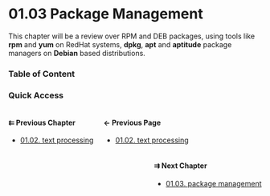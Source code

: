 # 01.03 Package Management

This chapter will be a review over RPM and DEB packages,
using tools like **rpm** and **yum** on RedHat systems,
**dpkg**, **apt** and **aptitude** package managers on **Debian** based distributions.

### Table of Content

### Quick Access

<div class="previous_chapter" style="float:left">

#### &#8647; Previous Chapter

* [01.02. text processing](./../../01.LPIC-1/02.text_processing/00.README.md)
</div>

<div class="previous_page" style="float:left;margin-left:20px;margin-right:20px">

#### &#8592; Previous Page

* [01.02. text processing](./../../01.LPIC-1/02.text_processing/00.README.md)

</div>
<div class="next_chapter" style="float:right">

#### &#8649; Next Chapter

* [01.03. package management](./../../01.LPIC-1/03.package_management/00.README.md)

</div>
